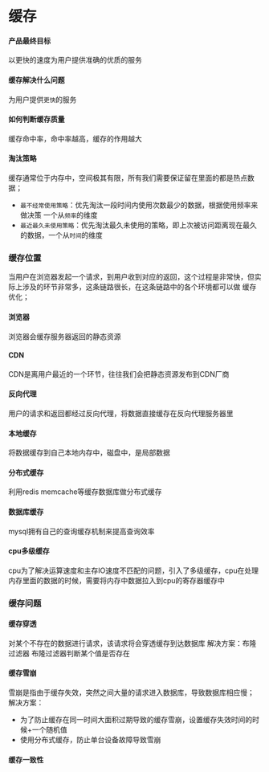 # 缓存
#### 产品最终目标
以更快的速度为用户提供准确的优质的服务
#### 缓存解决什么问题
为用户提供`更快`的服务 
#### 如何判断缓存质量
缓存命中率，命中率越高，缓存的作用越大
#### 淘汰策略
缓存通常位于内存中，空间极其有限，所有我们需要保证留在里面的都是热点数据；
- `最不经常使用策略`：优先淘汰一段时间内使用次数最少的数据，根据使用频率来做决策  一个从`频率`的维度
- `最近最久未使用策略`：优先淘汰最久未使用的策略，即上次被访问距离现在最久的数据，一个从`时间`的维度

### 缓存位置
当用户在浏览器发起一个请求，到用户收到对应的返回，这个过程是非常快，但实际上涉及的环节非常多，这条链路很长，在这条链路中的各个环境都可以做
缓存优化；
#### 浏览器
浏览器会缓存服务器返回的静态资源
#### CDN
CDN是离用户最近的一个环节，往往我们会把静态资源发布到CDN厂商
#### 反向代理
用户的请求和返回都经过反向代理，将数据直接缓存在反向代理服务器里
#### 本地缓存
将数据缓存到自己本地内存中，磁盘中，是局部数据
#### 分布式缓存
利用redis memcache等缓存数据库做分布式缓存
#### 数据库缓存
mysql拥有自己的查询缓存机制来提高查询效率
#### cpu多级缓存
cpu为了解决运算速度和主存IO速度不匹配的问题，引入了多级缓存，cpu在处理内存里面的数据的时候，需要将内存中数据拉入到cpu的寄存器缓存中

### 缓存问题
#### 缓存穿透
对某个不存在的数据进行请求，该请求将会穿透缓存到达数据库
解决方案：布隆过滤器 布隆过滤器判断某个值是否存在
#### 缓存雪崩
雪崩是指由于缓存失效，突然之间大量的请求进入数据库，导致数据库相应慢；
解决方案：
- 为了防止缓存在同一时间大面积过期导致的缓存雪崩，设置缓存失效时间的时候+一个随机值
- 使用分布式缓存，防止单台设备故障导致雪崩

#### 缓存一致性











